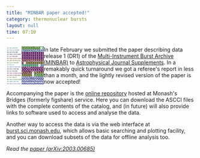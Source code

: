 ```yaml
---
title: "MINBAR paper accepted!"
category: thermonuclear bursts
layout: null
time: 07:10
---
```

<!-- header generated from blosxom format post; make_header.pl 23.1.2022 -->
<p>
<img src="images/minbar.png" width="100" align="left">
In late February we submitted the paper describing data release 1 (DR1) of the 
<a href="http://burst.sci.monash.edu/minbar">Multi-Instrument Burst Archive 
(MINBAR)</a> to 
<a href="https://iopscience.iop.org/journal/0067-0049">Astrophysical Journal Supplements</a>. In a remakably quick turnaround we got a referee's report in less than a month, and the lightly revised version of the paper is now accepted!</p>
<p>Accompanying the paper is the 
<a href="https://doi.org/10.26180/5e4a697d9b8b6">online repository</a> hosted
at Monash's Bridges (formerly figshare) service. Here you can download the 
ASCCI files with the complete contents of the catalog, and (in future) will
also provide links to software used to access and analyse the data.</p>
<p>Another way to access the data is via the web interface at 
<a href="http://burst.sci.monash.edu">burst.sci.monash.edu</a>, which allows
basic searching and plotting facility, and you can download subsets of the data for offline analysis too.<p>
<p><em>Read the 
<a href="https://arxiv.org/abs/2003.00685">paper (arXiv:2003.00685)</a></em></p>
